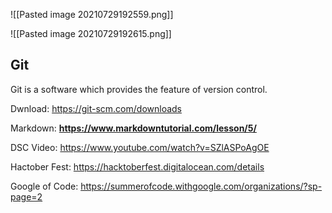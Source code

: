 ![[Pasted image 20210729192559.png]]

![[Pasted image 20210729192615.png]]

## Git 

Git is a software which provides the feature of version control.

Dwnload: https://git-scm.com/downloads

Markdown: **https://www.markdowntutorial.com/lesson/5/**

DSC Video: https://www.youtube.com/watch?v=SZlASPoAgOE

Hactober Fest: https://hacktoberfest.digitalocean.com/details

Google of Code: https://summerofcode.withgoogle.com/organizations/?sp-page=2